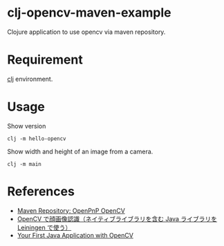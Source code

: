 # clj-opencv-maven-example
Clojure application to use opencv via maven repository.

# Requirement
[clj](https://clojure.org/guides/getting_started) environment.

# Usage
Show version
```
clj -m hello-opencv
```

Show width and height of an image from a camera.
```
clj -m main
```

# References
- [Maven Repository: OpenPnP OpenCV](https://mvnrepository.com/artifact/org.openpnp/opencv)
- [OpenCV で顔画像認識（ネイティブライブラリを含む Java ライブラリを Leiningen で使う）](http://tnoda-clojure.tumblr.com/post/104179135029/opencv-%E3%81%A7%E9%A1%94%E7%94%BB%E5%83%8F%E8%AA%8D%E8%AD%98%E3%83%8D%E3%82%A4%E3%83%86%E3%82%A3%E3%83%96%E3%83%A9%E3%82%A4%E3%83%96%E3%83%A9%E3%83%AA%E3%82%92%E5%90%AB%E3%82%80-java-%E3%83%A9%E3%82%A4%E3%83%96%E3%83%A9%E3%83%AA%E3%82%92-leiningen)
- [Your First Java Application with OpenCV](https://opencv-java-tutorials.readthedocs.io/en/latest/02-first-java-application-with-opencv.html)
